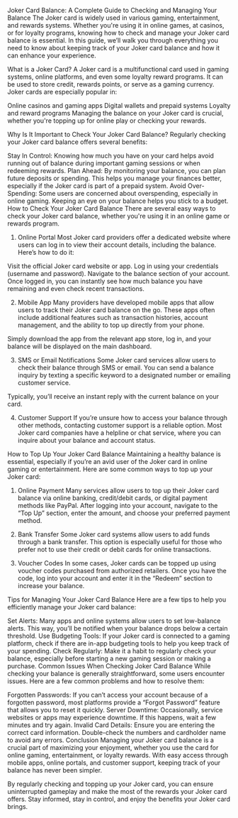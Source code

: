 Joker Card Balance: A Complete Guide to Checking and Managing Your Balance
The Joker card is widely used in various gaming, entertainment, and rewards systems. Whether you're using it in online games, at casinos, or for loyalty programs, knowing how to check and manage your Joker card balance is essential. In this guide, we’ll walk you through everything you need to know about keeping track of your Joker card balance and how it can enhance your experience.

What is a Joker Card?
A Joker card is a multifunctional card used in gaming systems, online platforms, and even some loyalty reward programs. It can be used to store credit, rewards points, or serve as a gaming currency. Joker cards are especially popular in:

Online casinos and gaming apps
Digital wallets and prepaid systems
Loyalty and reward programs
Managing the balance on your Joker card is crucial, whether you're topping up for online play or checking your rewards.

Why Is It Important to Check Your Joker Card Balance?
Regularly checking your Joker card balance offers several benefits:

Stay In Control: Knowing how much you have on your card helps avoid running out of balance during important gaming sessions or when redeeming rewards.
Plan Ahead: By monitoring your balance, you can plan future deposits or spending. This helps you manage your finances better, especially if the Joker card is part of a prepaid system.
Avoid Over-Spending: Some users are concerned about overspending, especially in online gaming. Keeping an eye on your balance helps you stick to a budget.
How to Check Your Joker Card Balance
There are several easy ways to check your Joker card balance, whether you're using it in an online game or rewards program.

1. Online Portal
Most Joker card providers offer a dedicated website where users can log in to view their account details, including the balance. Here’s how to do it:

Visit the official Joker card website or app.
Log in using your credentials (username and password).
Navigate to the balance section of your account.
Once logged in, you can instantly see how much balance you have remaining and even check recent transactions.

2. Mobile App
Many providers have developed mobile apps that allow users to track their Joker card balance on the go. These apps often include additional features such as transaction histories, account management, and the ability to top up directly from your phone.

Simply download the app from the relevant app store, log in, and your balance will be displayed on the main dashboard.

3. SMS or Email Notifications
Some Joker card services allow users to check their balance through SMS or email. You can send a balance inquiry by texting a specific keyword to a designated number or emailing customer service.

Typically, you’ll receive an instant reply with the current balance on your card.

4. Customer Support
If you’re unsure how to access your balance through other methods, contacting customer support is a reliable option. Most Joker card companies have a helpline or chat service, where you can inquire about your balance and account status.

How to Top Up Your Joker Card Balance
Maintaining a healthy balance is essential, especially if you’re an avid user of the Joker card in online gaming or entertainment. Here are some common ways to top up your Joker card:

1. Online Payment
Many services allow users to top up their Joker card balance via online banking, credit/debit cards, or digital payment methods like PayPal. After logging into your account, navigate to the “Top Up” section, enter the amount, and choose your preferred payment method.

2. Bank Transfer
Some Joker card systems allow users to add funds through a bank transfer. This option is especially useful for those who prefer not to use their credit or debit cards for online transactions.

3. Voucher Codes
In some cases, Joker cards can be topped up using voucher codes purchased from authorized retailers. Once you have the code, log into your account and enter it in the “Redeem” section to increase your balance.

Tips for Managing Your Joker Card Balance
Here are a few tips to help you efficiently manage your Joker card balance:

Set Alerts: Many apps and online systems allow users to set low-balance alerts. This way, you’ll be notified when your balance drops below a certain threshold.
Use Budgeting Tools: If your Joker card is connected to a gaming platform, check if there are in-app budgeting tools to help you keep track of your spending.
Check Regularly: Make it a habit to regularly check your balance, especially before starting a new gaming session or making a purchase.
Common Issues When Checking Joker Card Balance
While checking your balance is generally straightforward, some users encounter issues. Here are a few common problems and how to resolve them:

Forgotten Passwords: If you can’t access your account because of a forgotten password, most platforms provide a “Forgot Password” feature that allows you to reset it quickly.
Server Downtime: Occasionally, service websites or apps may experience downtime. If this happens, wait a few minutes and try again.
Invalid Card Details: Ensure you are entering the correct card information. Double-check the numbers and cardholder name to avoid any errors.
Conclusion
Managing your Joker card balance is a crucial part of maximizing your enjoyment, whether you use the card for online gaming, entertainment, or loyalty rewards. With easy access through mobile apps, online portals, and customer support, keeping track of your balance has never been simpler.

By regularly checking and topping up your Joker card, you can ensure uninterrupted gameplay and make the most of the rewards your Joker card offers. Stay informed, stay in control, and enjoy the benefits your Joker card brings.

